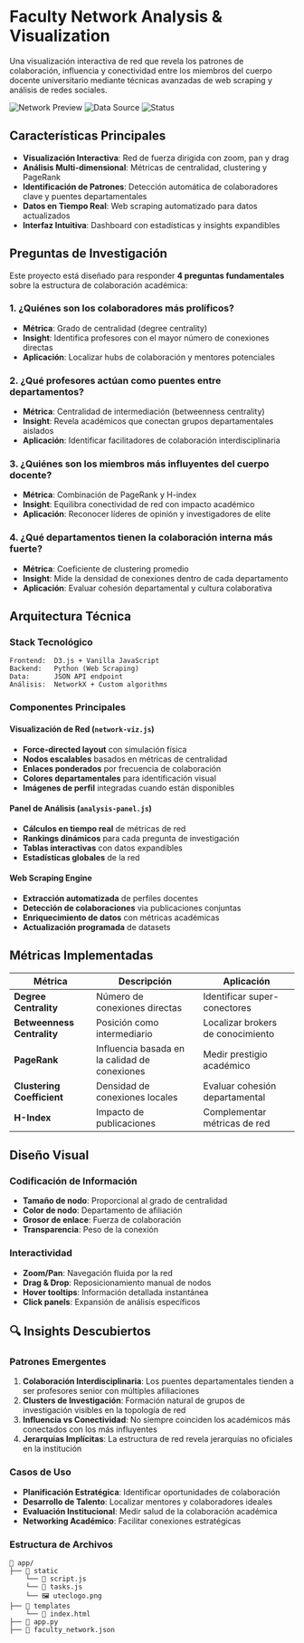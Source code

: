 # Faculty Network Analysis & Visualization

Una visualización interactiva de red que revela los patrones de colaboración, influencia y conectividad entre los miembros del cuerpo docente universitario mediante técnicas avanzadas de web scraping y análisis de redes sociales.

![Network Preview](https://img.shields.io/badge/D3.js-Interactive-orange) ![Data Source](https://img.shields.io/badge/Data-Web%20Scraped-blue) ![Status](https://img.shields.io/badge/Status-Active-green)

## Características Principales

- **Visualización Interactiva**: Red de fuerza dirigida con zoom, pan y drag
- **Análisis Multi-dimensional**: Métricas de centralidad, clustering y PageRank
- **Identificación de Patrones**: Detección automática de colaboradores clave y puentes departamentales
- **Datos en Tiempo Real**: Web scraping automatizado para datos actualizados
- **Interfaz Intuitiva**: Dashboard con estadísticas y insights expandibles

## Preguntas de Investigación

Este proyecto está diseñado para responder **4 preguntas fundamentales** sobre la estructura de colaboración académica:

### 1. **¿Quiénes son los colaboradores más prolíficos?**
- **Métrica**: Grado de centralidad (degree centrality)
- **Insight**: Identifica profesores con el mayor número de conexiones directas
- **Aplicación**: Localizar hubs de colaboración y mentores potenciales

### 2. **¿Qué profesores actúan como puentes entre departamentos?**
- **Métrica**: Centralidad de intermediación (betweenness centrality)
- **Insight**: Revela académicos que conectan grupos departamentales aislados
- **Aplicación**: Identificar facilitadores de colaboración interdisciplinaria

### 3. **¿Quiénes son los miembros más influyentes del cuerpo docente?**
- **Métrica**: Combinación de PageRank y H-index
- **Insight**: Equilibra conectividad de red con impacto académico
- **Aplicación**: Reconocer líderes de opinión y investigadores de elite

### 4. **¿Qué departamentos tienen la colaboración interna más fuerte?**
- **Métrica**: Coeficiente de clustering promedio
- **Insight**: Mide la densidad de conexiones dentro de cada departamento
- **Aplicación**: Evaluar cohesión departamental y cultura colaborativa

## Arquitectura Técnica

### Stack Tecnológico
```
Frontend:  D3.js + Vanilla JavaScript
Backend:   Python (Web Scraping)
Data:      JSON API endpoint
Análisis:  NetworkX + Custom algorithms
```

### Componentes Principales

#### **Visualización de Red** (`network-viz.js`)
- **Force-directed layout** con simulación física
- **Nodos escalables** basados en métricas de centralidad
- **Enlaces ponderados** por frecuencia de colaboración
- **Colores departamentales** para identificación visual
- **Imágenes de perfil** integradas cuando están disponibles

#### **Panel de Análisis** (`analysis-panel.js`)
- **Cálculos en tiempo real** de métricas de red
- **Rankings dinámicos** para cada pregunta de investigación
- **Tablas interactivas** con datos expandibles
- **Estadísticas globales** de la red

#### **Web Scraping Engine**
- **Extracción automatizada** de perfiles docentes
- **Detección de colaboraciones** via publicaciones conjuntas
- **Enriquecimiento de datos** con métricas académicas
- **Actualización programada** de datasets

## Métricas Implementadas

| Métrica | Descripción | Aplicación |
|---------|-------------|------------|
| **Degree Centrality** | Número de conexiones directas | Identificar super-conectores |
| **Betweenness Centrality** | Posición como intermediario | Localizar brokers de conocimiento |
| **PageRank** | Influencia basada en la calidad de conexiones | Medir prestigio académico |
| **Clustering Coefficient** | Densidad de conexiones locales | Evaluar cohesión departamental |
| **H-Index** | Impacto de publicaciones | Complementar métricas de red |

## Diseño Visual

### Codificación de Información
- **Tamaño de nodo**: Proporcional al grado de centralidad
- **Color de nodo**: Departamento de afiliación
- **Grosor de enlace**: Fuerza de colaboración
- **Transparencia**: Peso de la conexión

### Interactividad
- **Zoom/Pan**: Navegación fluida por la red
- **Drag & Drop**: Reposicionamiento manual de nodos
- **Hover tooltips**: Información detallada instantánea
- **Click panels**: Expansión de análisis específicos

## 🔍 Insights Descubiertos

### Patrones Emergentes
1. **Colaboración Interdisciplinaria**: Los puentes departamentales tienden a ser profesores senior con múltiples afiliaciones
2. **Clusters de Investigación**: Formación natural de grupos de investigación visibles en la topología de red
3. **Influencia vs Conectividad**: No siempre coinciden los académicos más conectados con los más influyentes
4. **Jerarquías Implícitas**: La estructura de red revela jerarquías no oficiales en la institución

### Casos de Uso
- **Planificación Estratégica**: Identificar oportunidades de colaboración
- **Desarrollo de Talento**: Localizar mentores y colaboradores ideales
- **Evaluación Institucional**: Medir salud de la colaboración académica
- **Networking Académico**: Facilitar conexiones estratégicas

### Estructura de Archivos
```
📁 app/
├── 📁 static
    └── 📄 script.js
    └── 📄 tasks.js 
    └── 🖼️ uteclogo.png
├── 📁 templates
    └── 📄 index.html
├── 📄 app.py
├── 📄 faculty_network.json
```
